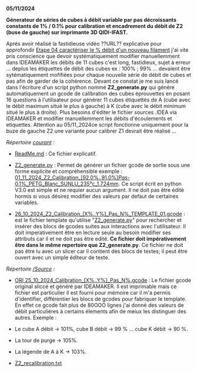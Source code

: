 **05/11/2024**

**Génerateur de séries de cubes à débit variable par pas décroissants constants de 1% / 0.1% pour calibration et encadrement du débit de Z2 (buse de gauche) sur imprimante 3D QIDI-IFAST.**

Aprés avoir réalisé la fastidieuse vidéo ??URL?? explicative pour approfondir [Etape 04 caractériser le % débit d'un nouveau filament](https://github.com/sudtek/IMPRIMANTES_3D/tree/f0b85f540401e21b22918730633c640832fa8458/QIDI/IFAST/CALIBRATION/Etape%2004) j'ai vite pris conscience que devoir systématiquement modifier manuellemment dans IDEAMAKER les débits de 11 cubes c'est long, fastidieux, sujet à erreur ... deplus les étiquettes de débit des cubes ex : 100% ; 99% ... devaient être sytématiquement mofifiées pour chaque nouvelle série de débit de cubes et pas afin de garder de la cohérence.  Devant ce constat je me suis lancé dans l'écriture d'un script python nommé **Z2_generate.py** qui génére automatiquement un gcode de calibration des cubes éprouvettes en posant 16 questions à l'utilisateur pour générer 11 cubes étiquettés de A (cube avec le débit maximum situé le plus à gauche) à K (cube avec le débit minimum situé le plus à droite). Plus besoins d'éditer le fichier sources .IDEA via IDEAMAKER et modifier manuellemment les débits d'écoulements et etiquettes. Attention au 05/11_2024ce script fonctionne uniquement pour la buze de gauche Z2 une variante pour calibrer Z1 devrait être réalisé ...

_Répertoire [courant](https://github.com/sudtek/IMPRIMANTES_3D/tree/7fcbe4567642c7eb1b9e53f8b73f05a81d9aab80/QIDI/IFAST/CALIBRATION/Etape%2004/Z2_Calibration_Script) :_

- [ReadMe.md](https://github.com/sudtek/IMPRIMANTES_3D/blob/7cafb12449ad44995997dd2e7e61ac8081cbc6da/QIDI/IFAST/CALIBRATION/Etape%2004/Z2_Calibration_Script/ReadMe.md) : Ce fichier explicatif.
  
- [Z2_generate.py](https://github.com/sudtek/IMPRIMANTES_3D/blob/b0ba36f662e1e2850cdf81203b2ab84ad15976f0/QIDI/IFAST/CALIBRATION/Etape%2004/Z2_Calibration_Script/Z2_generate.py) : Permet de générer un fichier gcode de sortie sous une forme explicite et compréhensible exemple : [01_11_2024_Z2_Calibration_[92.0%..91.0%]_Pas_-0.1%_PETG_Blanc_SUNLU_235°c_1.724mm](https://github.com/sudtek/IMPRIMANTES_3D/blob/7fcbe4567642c7eb1b9e53f8b73f05a81d9aab80/QIDI/IFAST/CALIBRATION/Etape%2004/Z2_Calibration_Script/Exemples/01_11_2024_Z2_Calibration_%5B100.0%25..90.0%25%5D_Pas_-1.0%25_PETG_Blanc_SUNLU_235%C2%B0c_1.724mm.gcode). Ce script écrit en python V3.0 est simple et ne requier aucun argument. Il ne doit pas être édité hormis si vous désirez modifier des valeurs par defaut de certaines variables.
  
- [26_10_2024_Z2_Calibration_[X%..Y%]_Pas_N%_TEMPLATE_01.gcode](https://github.com/sudtek/IMPRIMANTES_3D/blob/b0ba36f662e1e2850cdf81203b2ab84ad15976f0/QIDI/IFAST/CALIBRATION/Etape%2004/Z2_Calibration_Script/26_10_2024_Z2_Calibration_%5BX%25..Y%25%5D_Pas_N%25_TEMPLATE_01.gcode)  : est le fichier template qu'utilise "[Z2_generate.py](https://github.com/sudtek/IMPRIMANTES_3D/blob/b0ba36f662e1e2850cdf81203b2ab84ad15976f0/QIDI/IFAST/CALIBRATION/Etape%2004/Z2_Calibration_Script/Z2_generate.py)" pour rechercher et insérer des blocs de gcodes suites aux interactions avec l'utilisateur. Il doit imperativement être en lecture seule au besoin modifier ses attributs car il et ne doit pas être edité. **Ce fichier doit impérativement être dans le même repertoire que Z2_generate.py**. Ce fichier ne doit pas être lu avec un slicer car il contient des blocs de textes; il peut être ouvert avec un simple éditeur de texte.

_Répertoire [/Source](https://github.com/sudtek/IMPRIMANTES_3D/tree/7fcbe4567642c7eb1b9e53f8b73f05a81d9aab80/QIDI/IFAST/CALIBRATION/Etape%2004/Z2_Calibration_Script/SOURCE) :_
- [ORI 25_10_2024_Calibration_[X%..Y%]_Pas_N%.gcode](https://github.com/sudtek/IMPRIMANTES_3D/blob/7fcbe4567642c7eb1b9e53f8b73f05a81d9aab80/QIDI/IFAST/CALIBRATION/Etape%2004/Z2_Calibration_Script/SOURCE/ORI%2025_10_2024_Calibration_%5BX%25..Y%25%5D_Pas_N%25.gcode) : Le fichier gcode original sliccé et généré par IDEAMAKER. Il est imprimable mais ce fichier est particulier il est fourni pour mémoire car il m'a permis d'identifier, différentier les blocs de gcodes pour fabriquer le template. En effet ce gcode fait plus de 80OOO lignes j'ai donné des valeurs de débit particuliéres à certains élements afin de meiux les distinguer des autres. Exemple :
- Le cube A débit -> 101%, cube B débit -> 99 % ... cube K débit -> 90 %.
- La tour de purge -> 105%.
- La légende de A à K -> 103%.

- [Z2_recalibration.txt](https://github.com/sudtek/IMPRIMANTES_3D/blob/7fcbe4567642c7eb1b9e53f8b73f05a81d9aab80/QIDI/IFAST/CALIBRATION/Etape%2004/Z2_Calibration_Script/SOURCE/Z2_recalibration.txt)
